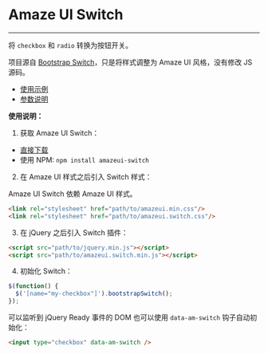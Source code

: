 # Amaze UI Switch
---

将 `checkbox` 和 `radio` 转换为按钮开关。

项目源自 [Bootstrap Switch](https://github.com/nostalgiaz/bootstrap-switch)，只是将样式调整为 Amaze UI 风格，没有修改 JS 源码。

- [使用示例](http://amazeui.github.io/switch/docs/demo.html)
- [参数说明](http://amazeui.github.io/switch/docs/options.html)

**使用说明：**

1. 获取 Amaze UI Switch：

  - [直接下载](https://github.com/amazeui/switch/archive/master.zip)
  - 使用 NPM: `npm install amazeui-switch`

2. 在 Amaze UI 样式之后引入 Switch 样式：

  Amaze UI Switch 依赖 Amaze UI 样式。

  ```html
  <link rel="stylesheet" href="path/to/amazeui.min.css"/>
  <link rel="stylesheet" href="path/to/amazeui.switch.css"/>
  ```

3. 在 jQuery 之后引入 Switch 插件：

  ```html
  <script src="path/to/jquery.min.js"></script>
  <script src="path/to/amazeui.switch.min.js"></script>
  ```

4. 初始化 Switch：

  ```js
  $(function() {
    $('[name="my-checkbox"]').bootstrapSwitch();
  });
  ```

  可以监听到 jQuery Ready 事件的 DOM 也可以使用 `data-am-switch` 钩子自动初始化：

  ```html
  <input type="checkbox" data-am-switch />
  ```
